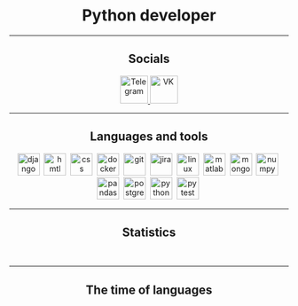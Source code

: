 <div id="header" align="center">
    <h1>Python developer</h1>
</div>

---

<div id="socials" align="center">
    <h2>Socials</h2>
    <a href="https://t.me/throlib">
        <img src="https://www.svgrepo.com/show/473804/telegram.svg" width=50
             alt="Telegram">
    </a>
     <a href="https://vk.com/id46418950">
        <img src="https://www.svgrepo.com/show/473825/vk.svg" width=50
             alt="VK">
    </a>
</div>

---

<div id="tools" align="center">
    <h2>Languages and tools</h2>
    <img src="https://cdn.jsdelivr.net/gh/devicons/devicon/icons/django/django-plain-wordmark.svg" title="django"
         width="40" height="40"/>&nbsp;
    <img src="https://cdn.jsdelivr.net/gh/devicons/devicon/icons/html5/html5-original-wordmark.svg" title="hmtl"
         width="40" height="40"/>&nbsp;
    <img src="https://cdn.jsdelivr.net/gh/devicons/devicon/icons/css3/css3-original-wordmark.svg" title="css" width="40"
         height="40"/>&nbsp;
    <img src="https://cdn.jsdelivr.net/gh/devicons/devicon/icons/docker/docker-original-wordmark.svg" title="docker"
         width="40" height="40"/>&nbsp;
    <img src="https://cdn.jsdelivr.net/gh/devicons/devicon/icons/git/git-original.svg" title="git" width="40"
         height="40"/>&nbsp;
    <img src="https://cdn.jsdelivr.net/gh/devicons/devicon/icons/jira/jira-plain-wordmark.svg" title="jira" width="40"
         height="40"/>&nbsp;
    <img src="https://cdn.jsdelivr.net/gh/devicons/devicon/icons/linux/linux-original.svg" title="linux" width="40"
         height="40"/>&nbsp;
    <img src="https://cdn.jsdelivr.net/gh/devicons/devicon/icons/matlab/matlab-original.svg" title="matlab" width="40"
         height="40"/>&nbsp;
    <img src="https://cdn.jsdelivr.net/gh/devicons/devicon/icons/mongodb/mongodb-original-wordmark.svg" title="mongodb"
         width="40" height="40"/>&nbsp;
    <img src="https://cdn.jsdelivr.net/gh/devicons/devicon/icons/numpy/numpy-original-wordmark.svg" title="numpy"
         width="40" height="40"/>&nbsp;
    <img src="https://cdn.jsdelivr.net/gh/devicons/devicon/icons/pandas/pandas-original-wordmark.svg" title="pandas"
         width="40" height="40"/>&nbsp;
    <img src="https://cdn.jsdelivr.net/gh/devicons/devicon/icons/postgresql/postgresql-original-wordmark.svg"
         title="postgresql" width="40" height="40"/>&nbsp;
    <img src="https://cdn.jsdelivr.net/gh/devicons/devicon/icons/python/python-original-wordmark.svg" title="python"
         width="40" height="40"/>&nbsp;
    <img src="https://cdn.jsdelivr.net/gh/devicons/devicon/icons/pytest/pytest-original-wordmark.svg" title="pytest"
         width="40" height="40"/>&nbsp;
</div>

---

<div id="stat" align="center">
    <h2>Statistics</h2>
    <img src="https://github-profile-summary-cards.vercel.app/api/cards/profile-details?username=sayasufi&theme=github_dark"
         alt=""/>
    <img src="https://github-profile-summary-cards.vercel.app/api/cards/most-commit-language?username=sayasufi&theme=github_dark"
         alt=""/>
    <img src="https://github-profile-summary-cards.vercel.app/api/cards/stats?username=sayasufi&theme=github_dark"
         alt=""/>
</div>

---

<div id="stat" align="center">
    <h2>The time of languages</h2>
    <a href="https://wakatime.com"><img src=""https://wakatime.com/share/@018c3f04-b140-41f9-a489-5b0143d153f5/86b90fbe-990d-4ebe-a889-30f6c188158b.png"" /></a>
</div>
